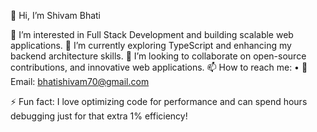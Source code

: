 👋 Hi, I’m Shivam Bhati

👀 I’m interested in Full Stack Development and building scalable web applications.
🌱 I’m currently exploring TypeScript and enhancing my backend architecture skills.
💞️ I’m looking to collaborate on open-source contributions, and innovative web applications.
📫 How to reach me:
• 📧 Email: bhatishivam70@gmail.com

⚡ Fun fact: I love optimizing code for performance and can spend hours debugging just for that extra 1% efficiency!
